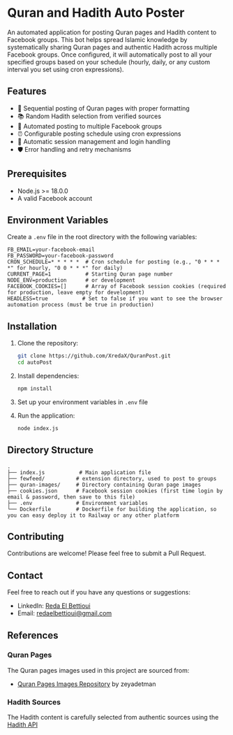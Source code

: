 # Quran and Hadith Auto Poster

An automated application for posting Quran pages and Hadith content to Facebook groups. This bot helps spread Islamic knowledge by systematically sharing Quran pages and authentic Hadith across multiple Facebook groups. Once configured, it will automatically post to all your specified groups based on your schedule (hourly, daily, or any custom interval you set using cron expressions).

## Features

- 🕌 Sequential posting of Quran pages with proper formatting
- 📚 Random Hadith selection from verified sources
- 👥 Automated posting to multiple Facebook groups
- ⏰ Configurable posting schedule using cron expressions
- 🔄 Automatic session management and login handling
- 🛡️ Error handling and retry mechanisms

## Prerequisites

- Node.js >= 18.0.0
- A valid Facebook account

## Environment Variables

Create a `.env` file in the root directory with the following variables:

```env
FB_EMAIL=your-facebook-email
FB_PASSWORD=your-facebook-password
CRON_SCHEDULE=* * * * *  # Cron schedule for posting (e.g., "0 * * * *" for hourly, "0 0 * * *" for daily)
CURRENT_PAGE=1           # Starting Quran page number
NODE_ENV=production      # or development
FACEBOOK_COOKIES=[]      # Array of Facebook session cookies (required for production, leave empty for development)
HEADLESS=true           # Set to false if you want to see the browser automation process (must be true in production)
```

## Installation

1. Clone the repository:
   ```bash
   git clone https://github.com/XredaX/QuranPost.git
   cd autoPost
   ```

2. Install dependencies:
   ```bash
   npm install
   ```

3. Set up your environment variables in `.env` file

4. Run the application:
   ```bash
   node index.js
   ```

## Directory Structure

```
.
├── index.js           # Main application file
├── fewfeed/          # extension directory, used to post to groups
├── quran-images/     # Directory containing Quran page images
├── cookies.json      # Facebook session cookies (first time login by email & password, then save to this file)
├── .env              # Environment variables
└── Dockerfile        # Dockerfile for building the application, so you can easy deploy it to Railway or any other platform
```

## Contributing

Contributions are welcome! Please feel free to submit a Pull Request.

## Contact

Feel free to reach out if you have any questions or suggestions:

- LinkedIn: [Reda El Bettioui](https://www.linkedin.com/in/reda-el-bettioui/)
- Email: redaelbettioui@gmail.com

## References

### Quran Pages
The Quran pages images used in this project are sourced from:
- [Quran Pages Images Repository](https://github.com/zeyadetman/quran-pages-images) by zeyadetman

### Hadith Sources
The Hadith content is carefully selected from authentic sources using the [Hadith API](https://api.hadith.gading.dev/) 